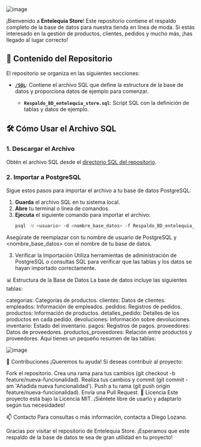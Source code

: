 ![image](https://github.com/user-attachments/assets/eaa6b40e-fda3-40db-9f04-0d3ffaae09b5)

¡Bienvenido a **Entelequia Store**! Este repositorio contiene el respaldo completo de la base de datos para nuestra tienda en línea de moda. Si estás interesado en la gestión de productos, clientes, pedidos y mucho más, ¡has llegado al lugar correcto!

## 📁 Contenido del Repositorio

El repositorio se organiza en las siguientes secciones:

- **[`/SQL`](SQL/)**: Contiene el archivo SQL que define la estructura de la base de datos y proporciona datos de ejemplo para comenzar.

  - **`Respaldo_BD_entelequia_store.sql`**: Script SQL con la definición de tablas y datos de ejemplo.

## 🛠️ Cómo Usar el Archivo SQL

### 1. Descargar el Archivo

Obtén el archivo SQL desde el [directorio SQL del repositorio](https://github.com/diegolozadev/BD_ENTELEQUIA_STORE/tree/main/SQL).

### 2. Importar a PostgreSQL

Sigue estos pasos para importar el archivo a tu base de datos PostgreSQL:

1. **Guarda** el archivo SQL en tu sistema local.
2. **Abre** tu terminal o línea de comandos.
3. **Ejecuta** el siguiente comando para importar el archivo:
   ```bash
   psql -U <usuario> -d <nombre_base_datos> -f Respaldo_BD_entelequia_store.sql
Asegúrate de reemplazar <usuario> con tu nombre de usuario de PostgreSQL y <nombre_base_datos> con el nombre de tu base de datos.

3. Verificar la Importación
Utiliza herramientas de administración de PostgreSQL o consultas SQL para verificar que las tablas y los datos se hayan importado correctamente.

📊 Estructura de la Base de Datos
La base de datos incluye las siguientes tablas:

categorias: Categorías de productos.
clientes: Datos de clientes.
empleados: Información de empleados.
pedidos: Registros de pedidos.
productos: Información de productos.
detalles_pedido: Detalles de los productos en cada pedido.
devoluciones: Información sobre devoluciones.
inventario: Estado del inventario.
pagos: Registros de pagos.
proveedores: Datos de proveedores.
productos_proveedores: Relación entre productos y proveedores.
Aquí tienes un pequeño resumen de las tablas:

![image](https://github.com/user-attachments/assets/f6213e83-0173-4c18-8eff-326682e3bdb4)

🤝 Contribuciones
¡Queremos tu ayuda! Si deseas contribuir al proyecto:

Fork el repositorio.
Crea una rama para tus cambios (git checkout -b feature/nueva-funcionalidad).
Realiza tus cambios y commit (git commit -am 'Añadida nueva funcionalidad').
Push a tu rama (git push origin feature/nueva-funcionalidad).
Envía una Pull Request.
📜 Licencia
Este proyecto está bajo la Licencia MIT. ¡Siéntete libre de usarlo y adaptarlo según tus necesidades!

📫 Contacto
Para consultas o más información, contacta a Diego Lozano.

Gracias por visitar el repositorio de Entelequia Store. ¡Esperamos que este respaldo de la base de datos te sea de gran utilidad en tu proyecto!

